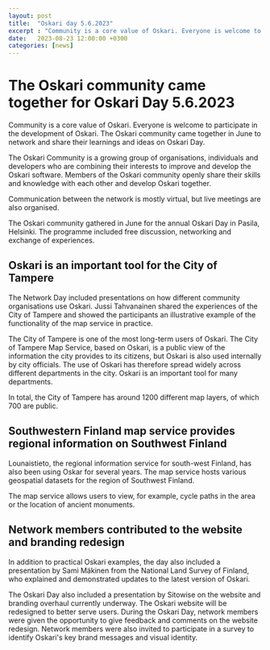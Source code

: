 ```yaml
---
layout: post
title:  "Oskari day 5.6.2023"
excerpt : "Community is a core value of Oskari. Everyone is welcome to participate in the development of Oskari. The Oskari community came together in June to network and share their learnings and ideas on Oskari Day."
date:   2023-08-23 12:00:00 +0300
categories: [news]
---
```

# The Oskari community came together for Oskari Day 5.6.2023

Community is a core value of Oskari. Everyone is welcome to participate in the development of Oskari. The Oskari community came together in June to network and share their learnings and ideas on Oskari Day.

The Oskari Community is a growing group of organisations, individuals and developers who are combining their interests to improve and develop the Oskari software. Members of the Oskari community openly share their skills and knowledge with each other and develop Oskari together. 

Communication between the network is mostly virtual, but live meetings are also organised. 

The Oskari community gathered in June for the annual Oskari Day in Pasila, Helsinki. The programme included free discussion, networking and exchange of experiences.

## Oskari is an important tool for the City of Tampere 

The Network Day included presentations on how different community organisations use Oskari. Jussi Tahvanainen shared the experiences of the City of Tampere and showed the participants an illustrative example of the functionality of the map service in practice. 

The City of Tampere is one of the most long-term users of Oskari. The City of Tampere Map Service, based on Oskari, is a public view of the information the city provides to its citizens, but Oskari is also used internally by city officials. The use of Oskari has therefore spread widely across different departments in the city. Oskari is an important tool for many departments. 

In total, the City of Tampere has around 1200 different map layers, of which 700 are public.

## Southwestern Finland map service provides regional information on Southwest Finland

Lounaistieto, the regional information service for south-west Finland, has also been using Oskar for several years. The map service hosts various geospatial datasets for the region of Southwest Finland.

The map service allows users to view, for example, cycle paths in the area or the location of ancient monuments. 

## Network members contributed to the website and branding redesign

In addition to practical Oskari examples, the day also included a presentation by Sami Mäkinen from the National Land Survey of Finland, who explained and demonstrated updates to the latest version of Oskari. 

The Oskari Day also included a presentation by Sitowise on the website and branding overhaul currently underway. The Oskari website will be redesigned to better serve users. During the Oskari Day, network members were given the opportunity to give feedback and comments on the website redesign. Network members were also invited to participate in a survey to identify Oskari's key brand messages and visual identity.


